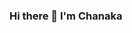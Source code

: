 ### Hi there 👋 I'm Chanaka

<!--
**Chana823/Chana823** is a ✨ _special_ ✨ repository because its `README.md` (this file) appears on your GitHub profile.

Here are some ideas to get you started:

- Hi, I'm Chanaka. I design, analyse and manage software projects.
- 🔭 Currently I'm an Information Systems Master Student at Uppsala University who have 5 years of experience in the IT industry. I have experience providing inception to delivery  management in Large Scale Enterprise IT implementations. My github portfolio consist of 2 lab projects I have developed with C# as a part of my Master program subject Contemporary software development. Both of the labs are command line applications and follows object oriented programming concepts and design patterns.

- 🌱 I’m currently learning AI and ML as a subject in my Master program
- 👯 I’m looking to collaborate on User centered design ideas
- 💬 Ask me about UI/UX, Project Management, Requirement Engineering and Product Management
- 📫 How to reach me: https://www.linkedin.com/in/chanakag/
- 😄 Pronouns: ...
- ⚡ Fun fact: I can DJ and that's what I practice sometimes whenever I get a good vacation. 

-JavaScript   3 hrs 56 mins   █████████████▓░░░░░░░░░░░   55.01 % 
JSX          2 hrs 52 mins   ██████████░░░░░░░░░░░░░░░   40.27 % 
JSON         10 mins         ▓░░░░░░░░░░░░░░░░░░░░░░░░   02.48 % 
CSS          9 mins          ▓░░░░░░░░░░░░░░░░░░░░░░░░   02.20 % 

-->

